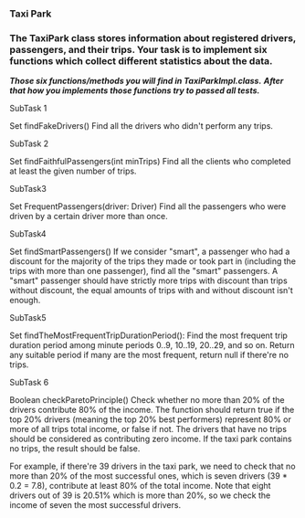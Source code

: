 ### Taxi Park

### The TaxiPark class stores information about registered drivers, passengers, and their trips. Your task is to implement six functions which collect different statistics about the data.

***Those six functions/methods you will find in TaxiParkImpl.class.***
***After that how you implements those functions try to passed all tests.***

SubTask 1

Set<Driver> findFakeDrivers() Find all the drivers who didn't perform any trips.

SubTask 2

Set<Passenger> findFaithfulPassengers(int minTrips) Find all the clients who completed at least the given number of trips.

SubTask3

Set<Passenger> FrequentPassengers(driver: Driver) Find all the passengers who were driven by a certain driver more than once.

SubTask4

Set<Passenger> findSmartPassengers() If we consider "smart", a passenger who had a discount for the majority of the 
trips they made or took part in (including the trips with more than one passenger), find all the "smart" passengers. 
A "smart" passenger should have strictly more trips with discount than trips without discount, the equal amounts of 
trips with and without discount isn't enough.

SubTask5

Set<Passenger> findTheMostFrequentTripDurationPeriod(): Find the most frequent trip duration period among 
minute periods 0..9, 10..19, 20..29, and so on. Return any suitable period if many are the most frequent, return null 
if there're no trips.

SubTask 6

Boolean checkParetoPrinciple() Check whether no more than 20% of the drivers contribute 80% of the income. 
The function should return true if the top 20% drivers (meaning the top 20% best performers) represent 80% or more of 
all trips total income, or false if not. The drivers that have no trips should be considered as contributing zero 
income. If the taxi park contains no trips, the result should be false.

For example, if there're 39 drivers in the taxi park, we need to check that no more than 20% of the most successful 
ones, which is seven drivers (39 * 0.2 = 7.8), contribute at least 80% of the total income. Note that eight drivers 
out of 39 is 20.51% which is more than 20%, so we check the income of seven the most successful drivers.
